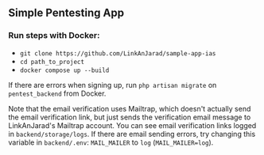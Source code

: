 ## Simple Pentesting App

### Run steps with Docker:
- `git clone https://github.com/LinkAnJarad/sample-app-ias`
- `cd path_to_project`
- `docker compose up --build`

If there are errors when signing up, run `php artisan migrate` on `pentest_backend` from Docker.

Note that the email verification uses Mailtrap, which doesn't actually send the email verification link, but just sends the verification email message to LinkAnJarad's Mailtrap account. You can see email verification links logged in `backend/storage/logs`. If there are email sending errors, try changing this variable in `backend/.env`: `MAIL_MAILER` to `log` (`MAIL_MAILER=log`).
